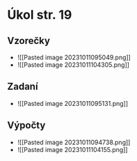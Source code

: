 # Úkol str. 19
## Vzorečky
- ![[Pasted image 20231011095049.png]]
- ![[Pasted image 20231011104305.png]]
## Zadaní
- ![[Pasted image 20231011095131.png]]
## Výpočty
- ![[Pasted image 20231011094738.png]]
- ![[Pasted image 20231011104155.png]]